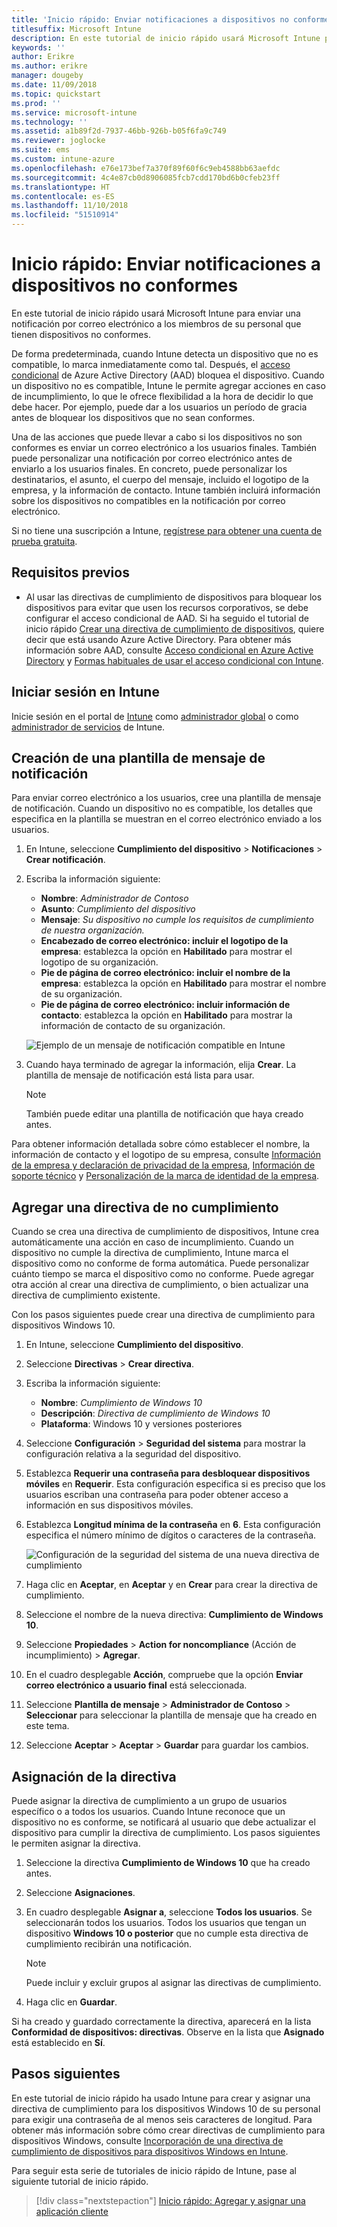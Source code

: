 ```yaml
---
title: 'Inicio rápido: Enviar notificaciones a dispositivos no conformes'
titlesuffix: Microsoft Intune
description: En este tutorial de inicio rápido usará Microsoft Intune para enviar notificaciones por correo electrónico a dispositivos no conformes.
keywords: ''
author: Erikre
ms.author: erikre
manager: dougeby
ms.date: 11/09/2018
ms.topic: quickstart
ms.prod: ''
ms.service: microsoft-intune
ms.technology: ''
ms.assetid: a1b89f2d-7937-46bb-926b-b05f6fa9c749
ms.reviewer: joglocke
ms.suite: ems
ms.custom: intune-azure
ms.openlocfilehash: e76e173bef7a370f89f60f6c9eb4588bb63aefdc
ms.sourcegitcommit: 4c4e87cb0d8906085fcb7cdd170bd6b0cfeb23ff
ms.translationtype: HT
ms.contentlocale: es-ES
ms.lasthandoff: 11/10/2018
ms.locfileid: "51510914"
---
```

# <a name="quickstart-send-notifications-to-noncompliant-devices"></a>Inicio rápido: Enviar notificaciones a dispositivos no conformes

En este tutorial de inicio rápido usará Microsoft Intune para enviar una notificación por correo electrónico a los miembros de su personal que tienen dispositivos no conformes.

De forma predeterminada, cuando Intune detecta un dispositivo que no es compatible, lo marca inmediatamente como tal. Después, el [acceso condicional](https://docs.microsoft.com/azure/active-directory/active-directory-conditional-access-azure-portal) de Azure Active Directory (AAD) bloquea el dispositivo. Cuando un dispositivo no es compatible, Intune le permite agregar acciones en caso de incumplimiento, lo que le ofrece flexibilidad a la hora de decidir lo que debe hacer. Por ejemplo, puede dar a los usuarios un período de gracia antes de bloquear los dispositivos que no sean conformes.

Una de las acciones que puede llevar a cabo si los dispositivos no son conformes es enviar un correo electrónico a los usuarios finales. También puede personalizar una notificación por correo electrónico antes de enviarlo a los usuarios finales. En concreto, puede personalizar los destinatarios, el asunto, el cuerpo del mensaje, incluido el logotipo de la empresa, y la información de contacto. Intune también incluirá información sobre los dispositivos no compatibles en la notificación por correo electrónico.

Si no tiene una suscripción a Intune, [regístrese para obtener una cuenta de prueba gratuita](free-trial-sign-up.md).

## <a name="prerequisites"></a>Requisitos previos
- Al usar las directivas de cumplimiento de dispositivos para bloquear los dispositivos para evitar que usen los recursos corporativos, se debe configurar el acceso condicional de AAD. Si ha seguido el tutorial de inicio rápido [Crear una directiva de cumplimiento de dispositivos](quickstart-set-password-length-android.md), quiere decir que está usando Azure Active Directory. Para obtener más información sobre AAD, consulte [Acceso condicional en Azure Active Directory](https://docs.microsoft.com/azure/active-directory/active-directory-conditional-access-azure-portal) y [Formas habituales de usar el acceso condicional con Intune](conditional-access-intune-common-ways-use.md).

## <a name="sign-in-to-intune"></a>Iniciar sesión en Intune

Inicie sesión en el portal de [Intune](https://aka.ms/intuneportal) como [administrador global](users-add.md#types-of-administrators) o como [administrador de servicios](users-add.md#types-of-administrators) de Intune. 

## <a name="create-a-notification-message-template"></a>Creación de una plantilla de mensaje de notificación

Para enviar correo electrónico a los usuarios, cree una plantilla de mensaje de notificación. Cuando un dispositivo no es compatible, los detalles que especifica en la plantilla se muestran en el correo electrónico enviado a los usuarios.

1. En Intune, seleccione **Cumplimiento del dispositivo** > **Notificaciones** > **Crear notificación**. 
2. Escriba la información siguiente:

   - **Nombre**: *Administrador de Contoso*
   - **Asunto**: *Cumplimiento del dispositivo*
   - **Mensaje**: *Su dispositivo no cumple los requisitos de cumplimiento de nuestra organización.*
   - **Encabezado de correo electrónico: incluir el logotipo de la empresa**: establezca la opción en **Habilitado** para mostrar el logotipo de su organización.
   - **Pie de página de correo electrónico: incluir el nombre de la empresa**: establezca la opción en **Habilitado** para mostrar el nombre de su organización.
   - **Pie de página de correo electrónico: incluir información de contacto**: establezca la opción en **Habilitado** para mostrar la información de contacto de su organización.

   ![Ejemplo de un mensaje de notificación compatible en Intune](./media/quickstart-send-notification-01.png)

3. Cuando haya terminado de agregar la información, elija **Crear**. La plantilla de mensaje de notificación está lista para usar.

    > [!NOTE]
    > También puede editar una plantilla de notificación que haya creado antes.

Para obtener información detallada sobre cómo establecer el nombre, la información de contacto y el logotipo de su empresa, consulte [Información de la empresa y declaración de privacidad de la empresa](company-portal-app.md#company-information-and-privacy-statement), [Información de soporte técnico](company-portal-app.md#support-information) y [Personalización de la marca de identidad de la empresa](company-portal-app.md#company-identity-branding-customization). 

## <a name="add-a-noncompliance-policy"></a>Agregar una directiva de no cumplimiento

Cuando se crea una directiva de cumplimiento de dispositivos, Intune crea automáticamente una acción en caso de incumplimiento. Cuando un dispositivo no cumple la directiva de cumplimiento, Intune marca el dispositivo como no conforme de forma automática. Puede personalizar cuánto tiempo se marca el dispositivo como no conforme. Puede agregar otra acción al crear una directiva de cumplimiento, o bien actualizar una directiva de cumplimiento existente. 

Con los pasos siguientes puede crear una directiva de cumplimiento para dispositivos Windows 10.

1. En Intune, seleccione **Cumplimiento del dispositivo**.
2. Seleccione **Directivas** > **Crear directiva**.
3. Escriba la información siguiente:

   - **Nombre**: *Cumplimiento de Windows 10*
   - **Descripción**: *Directiva de cumplimiento de Windows 10*
   - **Plataforma**: Windows 10 y versiones posteriores

4. Seleccione **Configuración** > **Seguridad del sistema** para mostrar la configuración relativa a la seguridad del dispositivo.
5. Establezca **Requerir una contraseña para desbloquear dispositivos móviles** en **Requerir**. Esta configuración especifica si es preciso que los usuarios escriban una contraseña para poder obtener acceso a información en sus dispositivos móviles. 
6. Establezca **Longitud mínima de la contraseña** en **6**. Esta configuración especifica el número mínimo de dígitos o caracteres de la contraseña.

    ![Configuración de la seguridad del sistema de una nueva directiva de cumplimiento](./media/quickstart-send-notification-02.png) 

7. Haga clic en **Aceptar**, en **Aceptar** y en **Crear** para crear la directiva de cumplimiento.
8. Seleccione el nombre de la nueva directiva: **Cumplimiento de Windows 10**.
9. Seleccione **Propiedades** > **Action for noncompliance** (Acción de incumplimiento)  > **Agregar**.
10. En el cuadro desplegable **Acción**, compruebe que la opción **Enviar correo electrónico a usuario final** está seleccionada.
11. Seleccione **Plantilla de mensaje** > **Administrador de Contoso** > **Seleccionar** para seleccionar la plantilla de mensaje que ha creado en este tema.
12. Seleccione **Aceptar** > **Aceptar** > **Guardar** para guardar los cambios.

## <a name="assign-the-policy"></a>Asignación de la directiva

Puede asignar la directiva de cumplimiento a un grupo de usuarios específico o a todos los usuarios. Cuando Intune reconoce que un dispositivo no es conforme, se notificará al usuario que debe actualizar el dispositivo para cumplir la directiva de cumplimiento. Los pasos siguientes le permiten asignar la directiva.

1. Seleccione la directiva **Cumplimiento de Windows 10** que ha creado antes.
2. Seleccione **Asignaciones**.
3. En cuadro desplegable **Asignar a**, seleccione **Todos los usuarios**. Se seleccionarán todos los usuarios. Todos los usuarios que tengan un dispositivo **Windows 10 o posterior** que no cumple esta directiva de cumplimiento recibirán una notificación.

    > [!NOTE]
    > Puede incluir y excluir grupos al asignar las directivas de cumplimiento.

4. Haga clic en **Guardar**.

Si ha creado y guardado correctamente la directiva, aparecerá en la lista **Conformidad de dispositivos: directivas**. Observe en la lista que **Asignado** está establecido en **Sí**.

## <a name="next-steps"></a>Pasos siguientes

En este tutorial de inicio rápido ha usado Intune para crear y asignar una directiva de cumplimiento para los dispositivos Windows 10 de su personal para exigir una contraseña de al menos seis caracteres de longitud. Para obtener más información sobre cómo crear directivas de cumplimiento para dispositivos Windows, consulte [Incorporación de una directiva de cumplimiento de dispositivos para dispositivos Windows en Intune](compliance-policy-create-windows.md).

Para seguir esta serie de tutoriales de inicio rápido de Intune, pase al siguiente tutorial de inicio rápido.

> [!div class="nextstepaction"]
> [Inicio rápido: Agregar y asignar una aplicación cliente](quickstart-add-assign-app.md)
